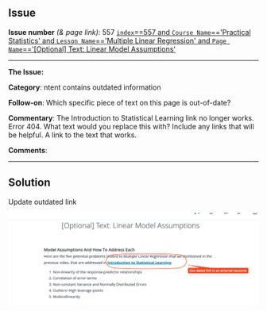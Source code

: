## Issue
**Issue number** _(& page link)_: 557 [`index`==557 and `Course Name`=='Practical Statistics' and `Lesson Name`=='Multiple Linear Regression' and `Page Name`=='[Optional] Text: Linear Model Assumptions'](https://mocha.udacity.com/programs/nd496-mentors-sandbox/en-us/construction/courses/545f4c46-ae54-4164-897e-4a0bb573302d/lessons/ls12053/pages/3ec7eb1d-b6d3-41f5-8d23-50fb5b04db52)
***

**The Issue:**

**Category**: ntent contains outdated information

**Follow-on**: Which specific piece of text on this page is out-of-date?

**Commentary**: The Introduction to Statistical Learning link no longer works.
Error 404. What text would you replace this with? Include any
links that will be helpful. A link to the text that works.

**Comments**: 


***
## Solution

Update outdated link


<img style='width: 600px' src="./images/557.png"></img>